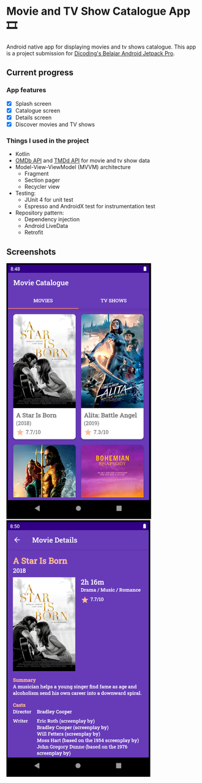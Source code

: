 # Movie and TV Show Catalogue App :film_strip:

Android native app for displaying movies and tv shows catalogue.
This app is a project submission for [Dicoding's Belajar Android Jetpack Pro](https://www.dicoding.com/academies/129).

## Current progress
### App features
- [x] Splash screen
- [x] Catalogue screen
- [x] Details screen
- [x] Discover movies and TV shows

### Things I used in the project
- Kotlin
- [OMDb API](https://www.omdbapi.com) and [TMDd API](https://www.themoviedb.org/) for movie and tv show data
- Model-View-ViewModel (MVVM) architecture
  - Fragment
  - Section pager
  - Recycler view
- Testing:
  - JUnit 4 for unit test
  - Espresso and AndroidX test for instrumentation test
- Repository pattern:
  - Dependency injection
  - Android LiveData
  - Retrofit

## Screenshots
![Catalogue screen](https://github.com/MarcellinoCO/movie-catalogue-app/blob/master/extra-files/screenshot-1.PNG)
![Details screen](https://github.com/MarcellinoCO/movie-catalogue-app/blob/master/extra-files/screenshot-2.PNG)
